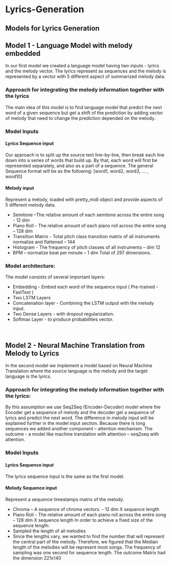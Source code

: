 # Lyrics-Generation
## Models for Lyrics Generation

## Model 1 - Language Model with melody embedded
In our first model we created a language model having two inputs - lyrics and the melody vector. The lyrics represent as sequences and the melody is represented by a vector with 5 different aspect of summarized melody data.

### Approach for integrating the melody information together with the lyrics
The main idea of this model is to find language model that predict the next word of a given sequence but get a shift of the prediction by adding vector of melody that need to change the prediction depended on the melody.

### Model Inputs
#### Lyrics Sequence input
Our approach is to split up the source text line-by-line, then break each line down into a series of words that build up. By that, each word will first be represented separately, and also as a part of a sequence.
The general Sequence format will be as the following:
[word1, word2, word3, ... , word10]

#### Melody input
Represent a melody, loaded with pretty_midi object and provide aspects of 5 different melody data.
- Semitone –The relative amount of each semitone across the entire song  - 12 dim
- Piano Roll - The relative amount of each piano roll across the entire song – 128 dim
- Transition Matrix  - Total pitch class transition matrix of all instruments normalize and flattened – 144
- Histogram -  The frequency of pitch classes of all instruments – dim 12
- BPM – normalize beat per minute – 1 dim
Total of 297 dimensions.

### Model architecture:
The model consists of several important layers:
- Embedding - Embed each word of the sequence input ( Pre-trained - FastText )
- Two LSTM Layers
- Concatenation layer - Combining the LSTM output with the melody input.
- Two Dense Layers - with dropout regularization.
- Softmax Layer - to produce probabilities vector.

<br />

## Model 2 - Neural Machine Translation from Melody to Lyrics
In the second model we implement a model based on Neural Machine Translation where the source language is the melody and the target language is the lyrics. 

### Approach for integrating the melody information together with the lyrics:
By this assumption we use Seq2Seq (Encoder-Decoder) model where the Encoder get a sequence of melody and the decoder get a sequence of lyrics and predict the next word. The difference in melody input will be explained further in the model input section.
Because there is long sequences we added another component – attention mechanism. 
The outcome - a model like machine translation with attention – seq2seq with attention.

### Model Inputs
#### Lyrics Sequence input 
The lyrics sequence input is the same as the first model.

#### Melody Sequence input 
Represent a sequence timestamps matrix of the melody.
- Chroma – A sequence of chroma vectors.  - 12 dim X sequence length
- Piano Roll - The relative amount of each piano roll across the entire song – 128 dim X sequence length
In order to achieve a fixed size of the sequence length:
- Sampled the length of all melodies
- Since the lengths vary, we wanted to find the number that will represent the central part of the melody. Therefore, we figured that the Median length of the melodies will be represent most songs.
The frequency of sampling  was one second for sequence length. 
The outcome Matrix had the dimension 221x140


